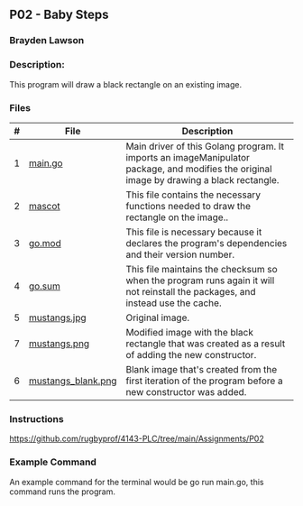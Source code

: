 ## P02 - Baby Steps
### Brayden Lawson
### Description:

This program will draw a black rectangle on an existing image. 

### Files

|   #   | File     | Description                      |
| :---: | -------- | -------------------------------- |
|   1   | [main.go](https://github.com/bglawson1001/4143-PLC-Lawson/blob/main/Assignments/P02/imagemod/main.go) | Main driver of this Golang program. It imports an imageManipulator package, and modifies the original image by drawing a black rectangle. |
|   2   | [mascot](https://github.com/bglawson1001/4143-PLC-Lawson/blob/main/Assignments/P02/imagemod/imageManipulator/imageManipulator.go) | This file contains the necessary functions needed to draw the rectangle on the image..
|   3   | [go.mod](https://github.com/bglawson1001/4143-PLC-Lawson/blob/main/Assignments/P02/imagemod/go.mod) | This file is necessary because it declares the program's dependencies and their version number. 
|   4   | [go.sum](https://github.com/bglawson1001/4143-PLC-Lawson/blob/main/Assignments/P02/imagemod/go.sum) | This file maintains the checksum so when the program runs again it will not reinstall the packages, and instead use the cache. 
|   5   | [mustangs.jpg](https://github.com/bglawson1001/4143-PLC-Lawson/blob/main/Assignments/P02/imagemod/mustangs.jpg) | Original image.
|   7  | [mustangs.png](https://github.com/bglawson1001/4143-PLC-Lawson/blob/main/Assignments/P02/imagemod/mustangs.png) | Modified image with the black rectangle that was created as a result of adding the new constructor. 
|   6   | [mustangs_blank.png](https://github.com/bglawson1001/4143-PLC-Lawson/blob/main/Assignments/P02/imagemod/mustangs_blank.png) | Blank image that's created from the first iteration of the program before a new constructor was added. 


### Instructions

https://github.com/rugbyprof/4143-PLC/tree/main/Assignments/P02

### Example Command

An example command for the terminal would be go run main.go, this command runs the program.




